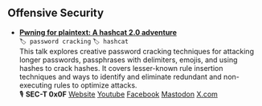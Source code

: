 ## Offensive Security
- [**Pwning for plaintext: A hashcat 2.0 adventure**](https://www.youtube.com/watch?v=ed6ntD6HexI)    
`🏷️ password cracking`  `🏷️ hashcat`  
This talk explores creative password cracking techniques for attacking longer passwords, passphrases with delimiters, emojis, and using hashes to crack hashes. It covers lesser-known rule insertion techniques and ways to identify and eliminate redundant and non-executing rules to optimize attacks.  
🎙️  **SEC-T 0x0F** [Website](https://www.sec-t.org) [Youtube](https://www.youtube.com/playlist?list=PLv84MTo7Io20Vdg0ExpfmiHnR-TZtybTR) [Facebook](https://www.facebook.com/SECT.Sweden)  [Mastodon](https://infosec.exchange/@SEC_T)  [X.com](https://x.com/SEC_T_org)    

